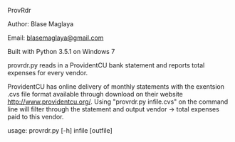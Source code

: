 ProvRdr

Author: Blase Maglaya

Email: blasemaglaya@gmail.com

Built with Python 3.5.1 on Windows 7

provrdr.py reads in a ProvidentCU bank statement and reports total expenses for every vendor.

ProvidentCU has online delivery of monthly statements with the exentsion .cvs file format available 
through download on their website http://www.providentcu.org/.
Using "provrdr.py infile.cvs" on the command line will filter through the statement and output 
vendor -> total expenses paid to this vendor.

usage: provrdr.py [-h] infile [outfile]